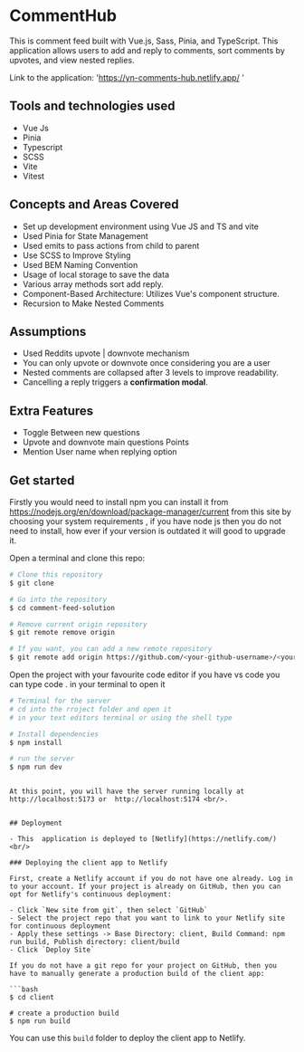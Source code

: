 
# CommentHub

This is  comment feed built with Vue.js, Sass, Pinia, and TypeScript. This application allows users to add and reply to comments, sort comments by upvotes, and view nested replies.
 
Link to the application: 'https://yn-comments-hub.netlify.app/ '

## Tools and technologies used
- Vue Js
- Pinia
- Typescript
- SCSS
- Vite
- Vitest

## Concepts and Areas Covered

- Set up development  environment using Vue JS and TS and vite
- Used Pinia for State Management
- Used emits to pass actions from child to parent
- Use SCSS to Improve Styling
- Used BEM Naming Convention
- Usage of local storage to save the data
- Various array methods sort add reply. 
- Component-Based Architecture: Utilizes Vue's component structure.
- Recursion to Make Nested Comments

## Assumptions 
- Used Reddits upvote  | downvote mechanism
- You can only upvote or downvote once considering you are a user
- Nested comments are collapsed after 3 levels to improve readability.
- Cancelling a reply triggers a **confirmation modal**.


## Extra Features
- Toggle Between new questions
- Upvote and downvote main questions Points
- Mention User name when replying option


## Get started

Firstly you would need to install npm you can install it from  https://nodejs.org/en/download/package-manager/current from this site by choosing your system requirements , if you have node js then you do not need to install, how ever if your version is outdated it will good to upgrade it. 

Open a terminal and clone this repo:

```bash
# Clone this repository
$ git clone 

# Go into the repository
$ cd comment-feed-solution

# Remove current origin repository
$ git remote remove origin

# If you want, you can add a new remote repository
$ git remote add origin https://github.com/<your-github-username>/<your-repo-name>.git
```

Open the project with your favourite code editor if you have vs code you can type code . in your terminal to open it 

```bash
# Terminal for the server
# cd into the rroject folder and open it
# in your text editors terminal or using the shell type

# Install dependencies
$ npm install

# run the server
$ npm run dev
```


```

At this point, you will have the server running locally at http://localhost:5173 or  http://localhost:5174 <br/>.


## Deployment

- This  application is deployed to [Netlify](https://netlify.com/)<br/>

### Deploying the client app to Netlify

First, create a Netlify account if you do not have one already. Log in to your account. If your project is already on GitHub, then you can opt for Netlify's continuous deployment:

- Click `New site from git`, then select `GitHub`
- Select the project repo that you want to link to your Netlify site for continuous deployment
- Apply these settings -> Base Directory: client, Build Command: npm run build, Publish directory: client/build
- Click `Deploy Site`

If you do not have a git repo for your project on GitHub, then you have to manually generate a production build of the client app:

```bash
$ cd client

# create a production build
$ npm run build
```

You can use this `build` folder to deploy the client app to Netlify.
